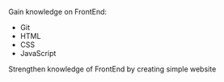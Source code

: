 Gain knowledge on FrontEnd:
- Git
- HTML
- CSS
- JavaScript

Strengthen knowledge of FrontEnd by creating simple website
